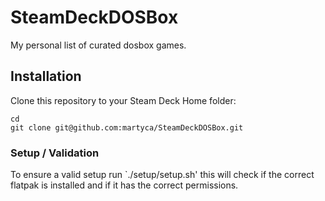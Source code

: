 # SteamDeckDOSBox
My personal list of curated dosbox games.

## Installation
Clone this repository to your Steam Deck Home folder:

```shell
cd
git clone git@github.com:martyca/SteamDeckDOSBox.git
```

### Setup / Validation
To ensure a valid setup run `./setup/setup.sh' this will check if the correct flatpak is installed and if it has the correct permissions.




